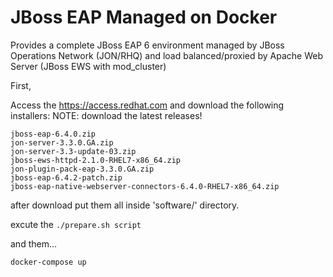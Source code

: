 # JBoss EAP Managed on Docker

Provides a complete JBoss EAP 6 environment managed by JBoss Operations Network (JON/RHQ) and load balanced/proxied by Apache Web Server (JBoss EWS with mod_cluster)

First,

Access the https://access.redhat.com and download the following installers:
NOTE: download the latest releases!

```
jboss-eap-6.4.0.zip
jon-server-3.3.0.GA.zip
jon-server-3.3-update-03.zip
jboss-ews-httpd-2.1.0-RHEL7-x86_64.zip
jon-plugin-pack-eap-3.3.0.GA.zip
jboss-eap-6.4.2-patch.zip
jboss-eap-native-webserver-connectors-6.4.0-RHEL7-x86_64.zip
```

after download put them all inside 'software/' directory.

excute the `./prepare.sh script`

and them...

```
docker-compose up
```


